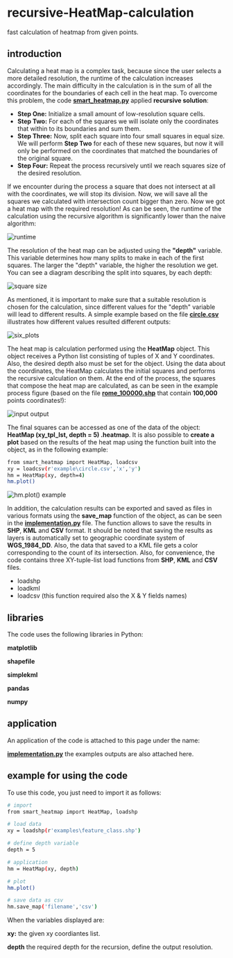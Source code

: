 # recursive-HeatMap-calculation
fast calculation of heatmap from given points.

## introduction
Calculating a heat map is a complex task, because since the user selects a more detailed resolution, the runtime of the calculation increases accordingly. The main difficulty in the calculation is in the sum of all the coordinates for the boundaries of each cell in the heat map. To overcome this problem, the code [**smart_heatmap.py**]( https://github.com/EtzionData/recursive-HeatMap-calculation/blob/master/smart_heatmap.py) applied **recursive solution**:

-	**Step One:** Initialize a small amount of low-resolution square cells.
-	**Step Two:** For each of the squares we will isolate only the coordinates that within to its boundaries and sum them.
-	**Step Three:** Now, split each square into four small squares in equal size. We will perform **Step Two** for each of these new squares, but now it will only be performed on the coordinates that matched the boundaries of the original square.
-	**Step Four:** Repeat the process recursively until we reach squares size of the desired resolution.

If we encounter during the process a square that does not intersect at all with the coordinates, we will stop its division. Now, we will save all the squares we calculated with intersection count bigger than zero. Now we got a heat map with the required resolution! As can be seen, the runtime of the calculation using the recursive algorithm is significantly lower than the naive algorithm:

![runtime](https://github.com/EtzionData/recursive-HeatMap-calculation/blob/master/Pictures/compare.png)

The resolution of the heat map can be adjusted using the **"depth"** variable. This variable determines how many splits to make in each of the first squares. The larger the "depth" variable, the higher the resolution we get. You can see a diagram describing the split into squares, by each depth:

![square size](https://github.com/EtzionData/recursive-HeatMap-calculation/blob/master/Pictures/squares.png)

As mentioned, it is important to make sure that a suitable resolution is chosen for the calculation, since different values for the "depth" variable will lead to different results. A simple example based on the file [**circle.csv**](https://github.com/EtzionData/recursive-HeatMap-calculation/blob/master/examples/circle.csv) illustrates how different values resulted different outputs:

![six_plots](https://github.com/EtzionData/recursive-HeatMap-calculation/blob/master/Pictures/diff_depth.png)

The heat map is calculation performed using the **HeatMap** object. This object receives a Python list consisting of tuples of X and Y coordinates. Also, the desired depth also must be set for the object. Using the data about the coordinates, the HeatMap calculates the initial squares and performs the recursive calculation on them. At the end of the process, the squares that compose the heat map are calculated, as can be seen in the example process figure (based on the file [**rome_100000.shp**](https://github.com/EtzionData/recursive-HeatMap-calculation/blob/master/examples/rome_100000.shp) that contain **100,000** points coordinates!):

![input output](https://github.com/EtzionData/recursive-HeatMap-calculation/blob/master/Pictures/process.png)

The final squares can be accessed as one of the data of the object: **HeatMap (xy_tpl_lst, depth = 5) .heatmap**. It is also possible to **create a plot** based on the results of the heat map using the function built into the object, as in the following example:
``` sh
from smart_heatmap import HeatMap, loadcsv 
xy = loadcsv(r'example\circle.csv','x','y')
hm = HeatMap(xy, depth=4)
hm.plot()
```
![hm.plot() example](https://github.com/EtzionData/recursive-HeatMap-calculation/blob/master/Pictures/HeatMap_Output_depth%3D4_number_of_points%3D5000.png)

In addition, the calculation results can be exported and saved as files in various formats using the **save_map** function of the object, as can be seen in the [**implementation.py**](https://github.com/EtzionData/recursive-HeatMap-calculation/blob/master/implementation.py) file. The function allows to save the results in **SHP**, **KML** and **CSV** format. It should be noted that saving the results as layers is automatically set to  geographic coordinate system of **WGS_1984_DD**. Also, the data that saved to a KML file gets a color corresponding to the count of its intersection.
Also, for convenience, the code contains three XY-tuple-list load functions from **SHP**, **KML** and **CSV** files. 
- loadshp
- loadkml
- loadcsv    (this function required also the X & Y fields names)


## libraries
The code uses the following libraries in Python:

**matplotlib**

**shapefile**

**simplekml**

**pandas**

**numpy**

## application
An application of the code is attached to this page under the name: 

[**implementation.py**](https://github.com/EtzionData/recursive-HeatMap-calculation/blob/master/implementation.py)
the examples outputs are also attached here.

## example for using the code
To use this code, you just need to import it as follows:
``` sh
# import
from smart_heatmap import HeatMap, loadshp

# load data
xy = loadshp(r'examples\feature_class.shp')

# define depth variable
depth = 5

# application
hm = HeatMap(xy, depth)

# plot
hm.plot()

# save data as csv
hm.save_map('filename','csv')
```

When the variables displayed are:

**xy:** the given xy coordiantes list.

**depth** the required depth for the recursion, define the output resolution.
